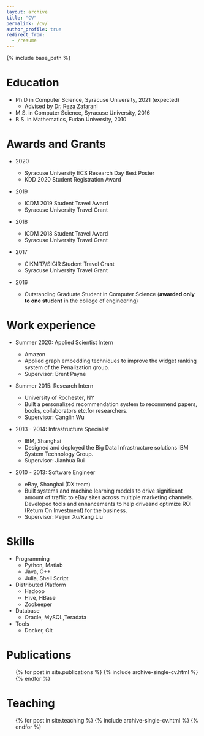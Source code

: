 ```yaml
---
layout: archive
title: "CV"
permalink: /cv/
author_profile: true
redirect_from:
  - /resume
---
```


{% include base_path %}

Education
======
* Ph.D in Computer Science, Syracuse University, 2021 (expected)
  * Advised by [Dr. Reza Zafarani](http://ecs.syr.edu/faculty/reza/)
* M.S. in Computer Science, Syracuse University, 2016
* B.S. in Mathematics, Fudan University, 2010

Awards and Grants
======
* 2020
  * Syracuse University ECS Research Day Best Poster
  * KDD 2020 Student Registration Award
  
* 2019 
  * ICDM 2019 Student Travel Award
  * Syracuse University Travel Grant

* 2018 
  * ICDM 2018 Student Travel Award
  * Syracuse University Travel Grant
  
* 2017
  * CIKM’17/SIGIR Student Travel Grant
  * Syracuse University Travel Grant
  
* 2016
  * Outstanding Graduate Student in Computer Science (**awarded only to one student** in the college of engineering)


Work experience
======
* Summer 2020: Applied Scientist Intern
  * Amazon
  * Applied graph embedding techniques to improve the widget ranking system of the Penalization group.
  * Supervisor: Brent Payne 

* Summer 2015: Research Intern
  * University of Rochester, NY
  * Built a personalized recommendation system to recommend papers, books, collaborators etc.for researchers.
  * Supervisor: Canglin Wu
  
* 2013 - 2014: Infrastructure Specialist
  * IBM, Shanghai
  * Designed and deployed the Big Data Infrastructure solutions IBM System Technology Group.
  * Supervisor: Jianhua Rui
  
* 2010 - 2013: Software Engineer
  * eBay, Shanghai (DX team)
  * Built systems and machine learning models to drive significant amount of traffic to eBay sites across multiple marketing channels. Developed tools and enhancements to help driveand optimize ROI (Return On Investment) for the business.
  * Supervisor: Peijun Xu/Kang Liu
  
  
Skills
======
* Programming
  * Python, Matlab
  * Java, C++
  * Julia, Shell Script
* Distributed  Platform
  * Hadoop
  * Hive, HBase
  * Zookeeper
* Database
  * Oracle, MySQL,Teradata
* Tools
  * Docker, Git

Publications
======
  <ul>{% for post in site.publications %}
    {% include archive-single-cv.html %}
  {% endfor %}</ul>
  
Teaching
======
  <ul>{% for post in site.teaching %}
    {% include archive-single-cv.html %}
  {% endfor %}</ul>
  
